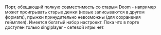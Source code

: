 Порт, обещающий полную совместимость со старым Doom - например может проигрывать старые демки (новые записываются в другом формате), прыжки принудительно невозможны (для сохранения геймплея). Имеется богатый набор настроект. Пока что в порте доступен только singlplayer - сетевой игры нет.